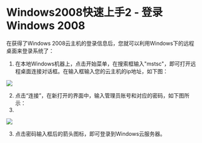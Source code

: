 <!-- --- tag: faq windows2008 远程桌面 云主机 独立服务器 -->
<!-- --- title: 利用远程桌面登陆Windows 2008系统 -->
<!-- --- tag: Windows2008上手 -->
# Windows2008快速上手2 - 登录Windows 2008

在获得了Windows 2008云主机的登录信息后，您就可以利用Windows下的远程桌面来登录系统了：

1. 在本地Windows机器上，点击开始菜单，在搜索框输入"mstsc"，即可打开远程桌面连接对话框。在输入框输入您的云主机的ip地址，如下图：

![](http://wiki.emagineconcept.com/_media/win2008_1.png?t=1394012946&w=424&h=245&tok=3c6af0)

2. 点击“连接”，在新打开的界面中，输入管理员账号和对应的密码，如下图所示：
3. 
![](http://wiki.emagineconcept.com/_media/win2008_2.png?t=1394013285&w=500&h=373&tok=da77be)

3. 点击密码输入框后的箭头图标，即可登录到Windows云服务器。